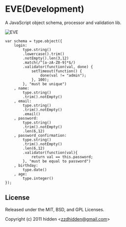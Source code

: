 EVE(Development)
=============================

A JavaScript object schema, processor and validation lib.

![EVE](https://github.com/zzdhidden/EVE/raw/master/eve.png)

	var schema = type.object({
		login: 
			type.string()
			.lowercase().trim()
			.notEmpty().len(3,12)
			.match(/^[a-zA-Z0-9]*$/)
			.validator(function(val, done) {
				setTimeout(function() {
					done(val != "admin");
				}, 100);
			}, "must be unique")
		, name: 
			type.string()
			.trim().notEmpty()
		, email: 
			type.string()
			.trim().notEmpty()
			.email()
		, password: 
			type.string()
			.trim().notEmpty()
			.len(6,12)
		, password_confirmation: 
			type.string()
			.trim().notEmpty()
			.len(6,12)
			.validator(function(val){
				return val == this.password;
			}, "must be equal to password")
		, birthday: 
			type.date()
		, age: 
			type.integer()
	});


## License 

Released under the MIT, BSD, and GPL Licenses.

Copyright (c) 2011 hidden &lt;zzdhidden@gmail.com&gt;


[evepngfrom]: http://9yart.cn/a/201003/24058.html
